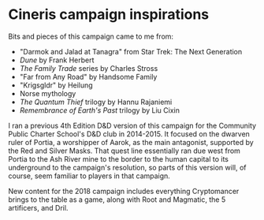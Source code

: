 # Cineris campaign inspirations


Bits and pieces of this campaign came to me from:

- "Darmok and Jalad at Tanagra" from Star Trek: The Next Generation
- *Dune* by Frank Herbert
- *The Family Trade* series by Charles Stross
- "Far from Any Road" by Handsome Family
- "Krigsgldr" by Heilung
- Norse mythology
- *The Quantum Thief* trilogy by Hannu Rajaniemi
- *Remembrance of Earth's Past* trilogy by Liu Cixin

I ran a previous 4th Edition D&D version of this campaign for the Community Public Charter School's D&D club in 2014-2015. It focused on the dwarven ruler of Portia, a worshipper of Aarok, as the main antagonist, supported by the Red and Silver Masks. That quest line essentially ran due west from Portia to the Ash River mine to the border to the human capital to its underground to the campaign's resolution, so parts of this version will, of course, seem familiar to players in that campaign.

New content for the 2018 campaign includes everything Cryptomancer brings to the table as a game, along with Root and Magmatic, the 5 artificers, and Dril.